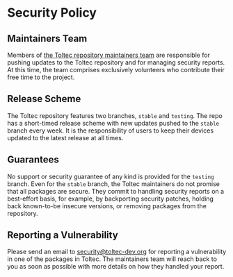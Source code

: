 # Security Policy

## Maintainers Team

Members of [the Toltec repository maintainers team](https://github.com/orgs/toltec-dev/people) are responsible for pushing updates to the Toltec repository and for managing security reports.
At this time, the team comprises exclusively volunteers who contribute their free time to the project.

## Release Scheme

The Toltec repository features two branches, `stable` and `testing`.
The repo has a short-timed release scheme with new updates pushed to the
`stable` branch every week. It is the responsibility of users to keep their
devices updated to the latest release at all times.

## Guarantees

No support or security guarantee of any kind is provided for the `testing` branch.
Even for the `stable` branch, the Toltec maintainers do not promise that all packages are secure.
They commit to handling security reports on a best-effort basis, for example, by backporting security patches, holding back known-to-be insecure versions, or removing packages from the repository.

## Reporting a Vulnerability

Please send an email to <security@toltec-dev.org> for reporting a vulnerability in one of the packages in Toltec.
The maintainers team will reach back to you as soon as possible with more details on how they handled your report.
